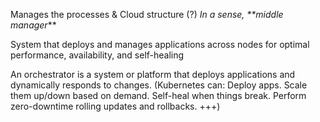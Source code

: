 Manages the processes & Cloud structure (?) _In a sense, **middle manager_**

System that deploys and manages applications across nodes for optimal performance, availability, and self-healing

An orchestrator is a system or platform that deploys applications and dynamically responds to changes. (Kubernetes can: Deploy apps. Scale them up/down based on demand. Self-heal when things break. Perform zero-downtime rolling updates and rollbacks. +++)